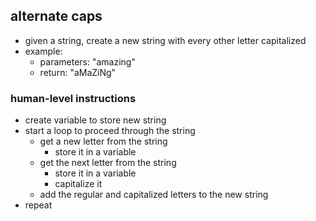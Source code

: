 ## alternate caps

- given a string, create a new string with every other letter capitalized
- example:
	- parameters: "amazing"
	- return: "aMaZiNg"

### human-level instructions
- create variable to store new string
- start a loop to proceed through the string
	- get a new letter from the string 
		- store it in a variable
	- get the next letter from the string
		- store it in a variable
		- capitalize it
	- add the regular and capitalized letters to the new string
- repeat


